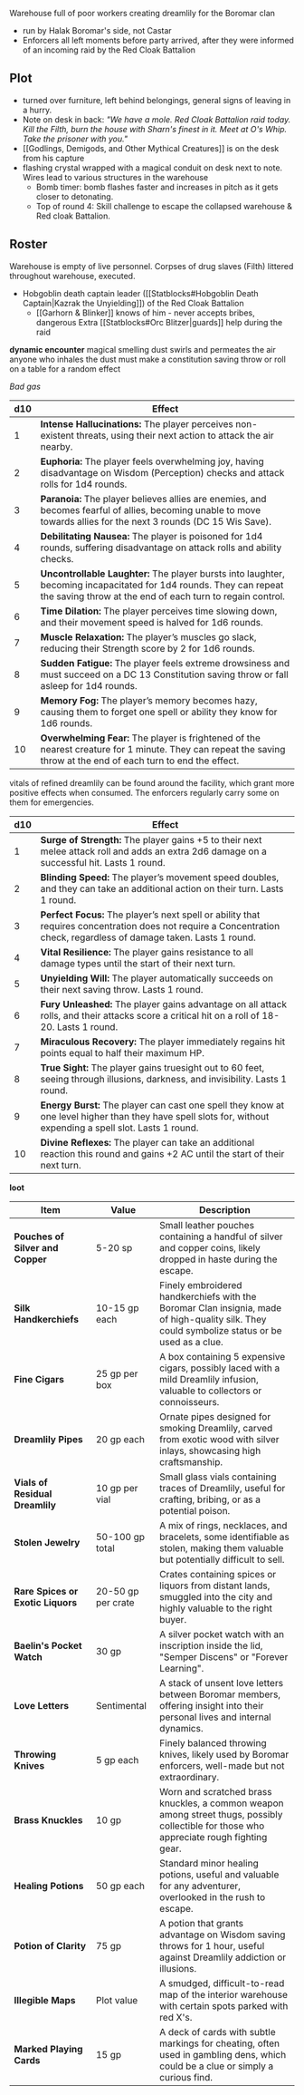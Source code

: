 Warehouse full of poor workers creating dreamlily for the Boromar clan
- run by Halak Boromar's side, not Castar
- Enforcers all left moments before party arrived, after they were informed of an incoming raid by the Red Cloak Battalion

## Plot
- turned over furniture, left behind belongings, general signs of leaving in a hurry.
- Note on desk in back: *"We have a mole. Red Cloak Battalion raid today. Kill the Filth, burn the house with Sharn's finest in it. Meet at O's Whip. Take the prisoner with you."*
- [[Godlings, Demigods, and Other Mythical Creatures]] is on the desk from his capture
- flashing crystal wrapped with a magical conduit on desk next to note. Wires lead to various structures in the warehouse
	- Bomb timer: bomb flashes faster and increases in pitch as it gets closer to detonating.
	- Top of round 4: Skill challenge to escape the collapsed warehouse & Red cloak Battalion.

## Roster
Warehouse is empty of live personnel. Corpses of drug slaves (Filth) littered throughout warehouse, executed.
- Hobgoblin death captain leader ([[Statblocks#Hobgoblin Death Captain|Kazrak the Unyielding]]) of the Red Cloak Battalion
	- [[Garhorn & Blinker]] knows of him - never accepts bribes, dangerous
Extra [[Statblocks#Orc Blitzer|guards]] help during the raid

**dynamic encounter**
magical smelling dust swirls and permeates the air
anyone who inhales the dust must make a constitution saving throw or roll on a table for a random effect

*Bad gas*

| d10 | Effect                                                                                                                                                                           |
| --- | -------------------------------------------------------------------------------------------------------------------------------------------------------------------------------- |
| 1   | **Intense Hallucinations:** The player perceives non-existent threats, using their next action to attack the air nearby.                                                         |
| 2   | **Euphoria:** The player feels overwhelming joy, having disadvantage on Wisdom (Perception) checks and attack rolls for 1d4 rounds.                                              |
| 3   | **Paranoia:** The player believes allies are enemies, and becomes fearful of allies, becoming unable to move towards allies for the next 3 rounds (DC 15 Wis Save).              |
| 4   | **Debilitating Nausea:** The player is poisoned for 1d4 rounds, suffering disadvantage on attack rolls and ability checks.                                                       |
| 5   | **Uncontrollable Laughter:** The player bursts into laughter, becoming incapacitated for 1d4 rounds. They can repeat the saving throw at the end of each turn to regain control. |
| 6   | **Time Dilation:** The player perceives time slowing down, and their movement speed is halved for 1d6 rounds.                                                                    |
| 7   | **Muscle Relaxation:** The player’s muscles go slack, reducing their Strength score by 2 for 1d6 rounds.                                                                         |
| 8   | **Sudden Fatigue:** The player feels extreme drowsiness and must succeed on a DC 13 Constitution saving throw or fall asleep for 1d4 rounds.                                     |
| 9   | **Memory Fog:** The player’s memory becomes hazy, causing them to forget one spell or ability they know for 1d6 rounds.                                                          |
| 10  | **Overwhelming Fear:** The player is frightened of the nearest creature for 1 minute. They can repeat the saving throw at the end of each turn to end the effect.                |

vitals of refined dreamlily can be found around the facility, which grant more positive effects when consumed. The enforcers regularly carry some on them for emergencies.

| d10 | Effect                                                                                                                                                               |
| --- | -------------------------------------------------------------------------------------------------------------------------------------------------------------------- |
| 1   | **Surge of Strength:** The player gains +5 to their next melee attack roll and adds an extra 2d6 damage on a successful hit. Lasts 1 round.                          |
| 2   | **Blinding Speed:** The player’s movement speed doubles, and they can take an additional action on their turn. Lasts 1 round.                                        |
| 3   | **Perfect Focus:** The player’s next spell or ability that requires concentration does not require a Concentration check, regardless of damage taken. Lasts 1 round. |
| 4   | **Vital Resilience:** The player gains resistance to all damage types until the start of their next turn.                                                            |
| 5   | **Unyielding Will:** The player automatically succeeds on their next saving throw. Lasts 1 round.                                                                    |
| 6   | **Fury Unleashed:** The player gains advantage on all attack rolls, and their attacks score a critical hit on a roll of 18-20. Lasts 1 round.                        |
| 7   | **Miraculous Recovery:** The player immediately regains hit points equal to half their maximum HP.                                                                   |
| 8   | **True Sight:** The player gains truesight out to 60 feet, seeing through illusions, darkness, and invisibility. Lasts 1 round.                                      |
| 9   | **Energy Burst:** The player can cast one spell they know at one level higher than they have spell slots for, without expending a spell slot. Lasts 1 round.         |
| 10  | **Divine Reflexes:** The player can take an additional reaction this round and gains +2 AC until the start of their next turn.                                       |


**loot**

| **Item**                          | **Value**          | **Description**                                                                                                                               |
| --------------------------------- | ------------------ | --------------------------------------------------------------------------------------------------------------------------------------------- |
| **Pouches of Silver and Copper**  | 5-20 sp            | Small leather pouches containing a handful of silver and copper coins, likely dropped in haste during the escape.                             |
| **Silk Handkerchiefs**            | 10-15 gp each      | Finely embroidered handkerchiefs with the Boromar Clan insignia, made of high-quality silk. They could symbolize status or be used as a clue. |
| **Fine Cigars**                   | 25 gp per box      | A box containing 5 expensive cigars, possibly laced with a mild Dreamlily infusion, valuable to collectors or connoisseurs.                   |
| **Dreamlily Pipes**               | 20 gp each         | Ornate pipes designed for smoking Dreamlily, carved from exotic wood with silver inlays, showcasing high craftsmanship.                       |
| **Vials of Residual Dreamlily**   | 10 gp per vial     | Small glass vials containing traces of Dreamlily, useful for crafting, bribing, or as a potential poison.                                     |
| **Stolen Jewelry**                | 50-100 gp total    | A mix of rings, necklaces, and bracelets, some identifiable as stolen, making them valuable but potentially difficult to sell.                |
| **Rare Spices or Exotic Liquors** | 20-50 gp per crate | Crates containing spices or liquors from distant lands, smuggled into the city and highly valuable to the right buyer.                        |
| **Baelin's Pocket Watch**         | 30 gp              | A silver pocket watch with an inscription inside the lid, "Semper Discens" or "Forever Learning".                                             |
| **Love Letters**                  | Sentimental        | A stack of unsent love letters between Boromar members, offering insight into their personal lives and internal dynamics.                     |
| **Throwing Knives**               | 5 gp each          | Finely balanced throwing knives, likely used by Boromar enforcers, well-made but not extraordinary.                                           |
| **Brass Knuckles**                | 10 gp              | Worn and scratched brass knuckles, a common weapon among street thugs, possibly collectible for those who appreciate rough fighting gear.     |
| **Healing Potions**               | 50 gp each         | Standard minor healing potions, useful and valuable for any adventurer, overlooked in the rush to escape.                                     |
| **Potion of Clarity**             | 75 gp              | A potion that grants advantage on Wisdom saving throws for 1 hour, useful against Dreamlily addiction or illusions.                           |
| **Illegible Maps**                | Plot value         | A smudged, difficult-to-read map of the interior warehouse with certain spots parked with red X's.                                            |
| **Marked Playing Cards**          | 15 gp              | A deck of cards with subtle markings for cheating, often used in gambling dens, which could be a clue or simply a curious find.               |
